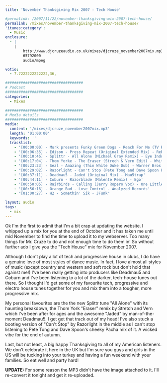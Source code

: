 ```yaml
---
title: 'November Thanksgiving Mix 2007 - Tech House'

#permalink: /2007/11/22/november-thanksgiving-mix-2007-tech-house/
permalink: /mixes/november-thanksgiving-mix-2007-tech-house/
'itunes:category':
  - Music
enclosure:
  - |
    |
        http://www.djcruzeaudio.co.uk/mixes/djcruze_november2007mix.mp3
        65792000
        audio/mpeg

votio:
  - 7.7222222222222,36,

###################################
# Podcast
###################################
categories:
  - Mixes

###################################
# Media details
###################################
media:
  content: '/mixes/djcruze_november2007mix.mp3'
  length: '01:00:00'
  keywords: ''
  tracklist:
    - '[00:00:00] - Murk presents Funky Green Dogs - Reach For Me (TV Rock & Dirty South Remix) - CR2'
    - '[00:06:35] - Edison - Press Repeat (Original Extended Mix) - Rebirth'
    - '[00:10:46] - Splittr - All Alone (Michael Gray Remix) - Eye Industries'
    - '[00:17:04] - Thom Yorke - The Eraser (Strech & Vern Edit) - White'
    - '[00:23:23] - Seal - Amazing (Thin White Duke Dub) - Warner Bros.'
    - "[00:29:02] - Razorlight - Can't Stop (Pete Tong and Dave Spoon Pure Pacha Mix) - White"
    - '[00:37:11] - Deadmau5 - Jaded (Original Mix) - Mau5trap'
    - '[00:44:11] - Coburn - Razorblade (Malente Remix) - Ego'
    - '[00:50:05] - Rairbirds - Calling (Jerry Ropero Vox) - One Little Indian'
    - '[00:56:16] - Orange Bud - Lose Control - Analyzed Records'
    - "[01:00:27] - H2 - Somethin' Sik - JFunk"

layout: audio
tags:
  - mix
---
```


Ok I'm the first to admit that I'm a bit crap at updating the website. I whipped up a mix for you at the end of October and it has taken me until mid November to find the time to upload it to my webserver. Too many things for Mr. Cruze to do and not enough time to do them in! So without further ado I give you the "Tech House" mix for November 2007.

Although I don't play a lot of tech and progressive house in clubs, I do have a genuine love of most styles of dance music. In fact, I love almost all styles of music (except country and western and soft rock but don't hold that against me!) I've been really getting into producers like Deadmau5 and Coburn and I've been listening to a lot of the darker, tech-house tunes out there. So I thought I'd get some of my favourite tech, progressive and electro house tunes together for you and mix them into a tougher, more progressive mix.

My personal favourites are the the new Splittr tune "All Alone" with its haunting breakdown, the Thom York "Eraser" remix by Stretch and Vern which I've been after for ages and the awesome "Jaded" by man-of-the-moment Deadmau5. I get get that track out of my head! I've also stuck a bootleg version of "Can't Stop" by Razorlight in the middle as I can't stop listening to Pete Tong and Dave Spoon's cheeky Pacha mix of it. A wicked vibe for the end of autumn.

Last, but not least, a big happy Thanksgiving to all of my American listeners. We don't celebrate it here in the UK but I'm sure you guys and girls in the US will be tucking into your turkey and having a fun weekend with your families. So eat well and party hard!

**UPDATE:** For some reason the MP3 didn't have the image attached to it. I'll re-convert it tonight and get it re-uploaded.
